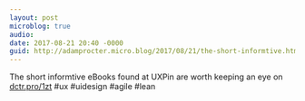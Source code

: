 ```yaml
---
layout: post
microblog: true
audio: 
date: 2017-08-21 20:40 -0000
guid: http://adamprocter.micro.blog/2017/08/21/the-short-informtive.html
---
```

The short informtive eBooks found at UXPin are worth keeping an eye on [dctr.pro/1zt](http://dctr.pro/1zt) #ux #uidesign #agile #lean
